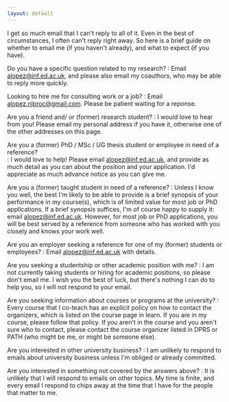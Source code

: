 ```yaml
---
layout: default
---
```

I get so much email that I can't reply to all of it. Even in the best
of circumstances, I often can't reply right away. So here
is a brief guide on whether to email me (if you haven't already), and 
what to expect (if you have).

Do you have a specific question related to my research? 
: Email <alopez@inf.ed.ac.uk>, and please also email my coauthors, who
  may be able to reply more quickly. 

Looking to hire me for consulting work or a job?
: Email <alopez.nlproc@gmail.com>. Please be patient waiting for a reponse.

Are you a friend and/ or (former) research student?
: I would love to hear from you! Please email my personal
  address if you have it, otherwise one of the other addresses
  on this page. 
  
Are you a (former) PhD / MSc / UG thesis student or employee in need of a reference?  
: I would love to help! Please email <alopez@inf.ed.ac.uk>, and provide as
  much detail as you can about the position and your application. I'd appreciate as
  much advance notice as you can give me.

Are you a (former) taught student in need of a reference?
: Unless I know you well, the best I'm likely to be able to provide is a brief synopsis
  of your performance in my course(s), which is of limited value for most job
  or PhD applications. If a brief synopsis suffices, I'm of course happy
  to supply it: email <alopez@inf.ed.ac.uk>. However, for most job or PhD applications,
  you will be best served by a reference from someone who has worked with you
  closely and knows your work well.

Are you an employer seeking a reference for one of my (former) students or employees?
: Email <alopez@inf.ed.ac.uk> with details.

Are you seeking a studentship or other academic position with me?
: I am not currently taking students or hiring
  for academic positions, so please don't email me. I wish
  you the best of luck, but there's nothing I can do to help you,
  so I will not respond to your email.

Are you seeking information about courses or programs at the university?
: Every course that I co-teach has an explicit policy on how to contact
  the organizers, which is listed on the course page in learn. If you 
  are in my course, please follow that policy. If you aren't in the course
  and you aren't sure who to contact, please contact the course organizer
  listed in DPRS or PATH (who might be me, or might be someone else).

Are you interested in other university business? 
: I am unlikely to respond to emails about university business unless I'm
  obliged or already committed.

Are you interested in something not covered by the answers above? 
: It is unlikely that I will respond to emails on other topics. My 
  time is finite, and every email I respond to chips away at the time 
  that I have for the people that matter to me.
